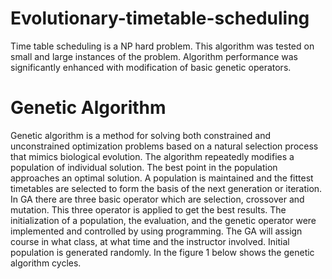 # Evolutionary-timetable-scheduling
Time table scheduling is a NP hard problem. 
This algorithm was tested on small and large instances of the problem. 
Algorithm performance was significantly enhanced with modification of basic genetic operators.

# Genetic Algorithm
Genetic algorithm is a method for solving both constrained and unconstrained optimization problems
based on a natural selection process that mimics biological evolution. The algorithm repeatedly modifies
a population of individual solution. The best point in the population approaches an optimal solution. A
population is maintained and the fittest timetables are selected to form the basis of the next generation
or iteration. In GA there are three basic operator which are selection, crossover and mutation. This three
operator is applied to get the best results. The initialization of a population, the evaluation, and the
genetic operator were implemented and controlled by using programming. The GA will assign course
in what class, at what time and the instructor involved. Initial population is generated randomly. In the
figure 1 below shows the genetic algorithm cycles.
